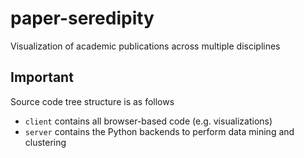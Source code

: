 paper-seredipity
================

Visualization of academic publications across multiple disciplines

Important
---------
Source code tree structure is as follows
  * `client` contains all browser-based code (e.g. visualizations)
  * `server` contains the Python backends to perform data mining and
    clustering
